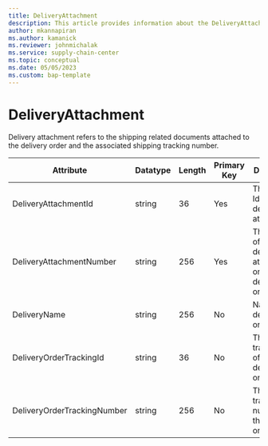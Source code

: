 ```yaml
---
title: DeliveryAttachment
description: This article provides information about the DeliveryAttachment entity.
author: mkannapiran
ms.author: kamanick
ms.reviewer: johnmichalak
ms.service: supply-chain-center
ms.topic: conceptual
ms.date: 05/05/2023
ms.custom: bap-template
---
```


# **DeliveryAttachment**

Delivery attachment refers to the shipping related documents attached to the delivery order and the associated shipping tracking number.


|	Attribute	|	Datatype	|	Length	|	Primary Key	|	Description	|
|---------------|--------|------|----------|-----------|
|	DeliveryAttachmentId	|	string	|	36	|	Yes	|	The unique Id of delivery attachement	|
|	DeliveryAttachmentNumber	|	string	|	256	|	Yes	|	The number of the delivery attachment on the delivery order	|
|	DeliveryName	|	string	|	256	|	No	|	Name of the delivery order	|
|	DeliveryOrderTrackingId	|	string	|	36	|	No	|	The tracking Id of the delivery order	|
|	DeliveryOrderTrackingNumber	|	string	|	256	|	No	|	The tracking number of the delivery order	|
